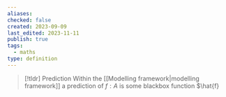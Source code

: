 ```yaml
---
aliases: 
checked: false
created: 2023-09-09
last_edited: 2023-11-11
publish: true
tags:
  - maths
type: definition
---
```

>[!tldr] Prediction
>Within the [[Modelling framework|modelling framework]] a prediction of $f:A$ is some blackbox function $\hat{f}